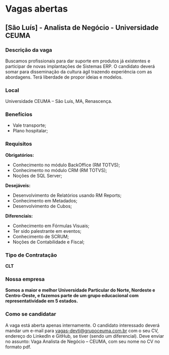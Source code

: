 # Vagas abertas

## [São Luís] - Analista de Negócio - Universidade CEUMA

### Descrição da vaga

Buscamos profissionais para dar suporte em produtos já existentes e participar de novas implantações de Sistemas ERP. O candidato deverá somar para disseminação da cultura ágil trazendo experiência com as abordagens. Terá liberdade de propor ideias e modelos.

### Local

Universidade CEUMA – São Luís, MA, Renascença.

### Benefícios

- Vale transporte;
- Plano hospitalar;

### Requisitos

**Obrigatórios:**

- Conhecimento no módulo BackOffice (RM TOTVS);
- Conhecimento no módulo CRM (RM TOTVS);
- Noções de SQL Server;

**Desejáveis:**

- Desenvolvimento de Relatórios usando RM Reports;
- Conhecimento em Metadados;
- Desenvolvimento de Cubos;

**Diferenciais:**

- Conhecimento em Fórmulas Visuais;
- Ter sido palestrante em eventos;
- Conhecimento de SCRUM;
- Noções de Contabilidade e Fiscal;

### Tipo de Contratação

**CLT**

### Nossa empresa

**Somos a maior e melhor Universidade Particular do Norte, Nordeste e Centro-Oeste, e fazemos parte de um grupo educacional com representatividade em 5 estados.**

### Como se candidatar

A vaga está aberta apenas internamente. O candidato interessado deverá mandar um e-mail para vagas-devti@grupoceuma.com.br com o seu CV, endereço do LinkedIn e GitHub, se tiver (sendo um diferencial). Deve enviar no assunto: Vaga Analista de Negócio – CEUMA, com seu nome no CV no formato pdf.
